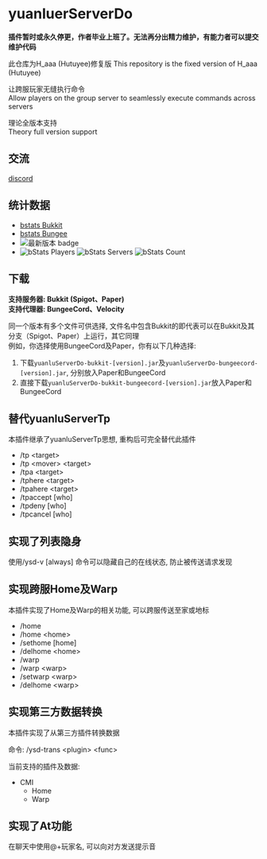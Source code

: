 # yuanluerServerDo

__插件暂时或永久停更，作者毕业上班了。无法再分出精力维护，有能力者可以提交维护代码__

此仓库为H_aaa (Hutuyee)修复版
This repository is the fixed version of H_aaa (Hutuyee)

让跨服玩家无缝执行命令  
Allow players on the group server to seamlessly execute commands across servers

理论全版本支持  
Theory full version support

## 交流

[discord](https://discord.gg/5SZNhTkqJg)

## 统计数据

- [bstats Bukkit](https://bstats.org/plugin/bukkit/yuanluServerDo/12395)
- [bstats Bungee](https://bstats.org/plugin/bungeecord/yuanluServerDo/12396)
- ![最新版本 badge](https://update.yuanlu.bid/ico/v/mc-bukkit/yuanluServerDo "最新版本")
- ![bStats Players](https://img.shields.io/bstats/players/12396?label=%E7%8E%A9%E5%AE%B6%E6%95%B0%E9%87%8F) ![bStats Servers](https://img.shields.io/bstats/servers/12396?label=%E6%9C%8D%E5%8A%A1%E5%99%A8%E6%95%B0%E9%87%8F)
  ![bStats Count](https://bstats.org/signatures/bungeecord/yuanluServerDo.svg)

## 下载

__支持服务器: Bukkit (Spigot、Paper)__  
__支持代理器: BungeeCord、Velocity__

同一个版本有多个文件可供选择, 文件名中包含Bukkit的即代表可以在Bukkit及其分支（Spigot、Paper）上运行，其它同理  
例如，你选择使用BungeeCord及Paper，你有以下几种选择:

1. 下载`yuanluServerDo-bukkit-[version].jar`及`yuanluServerDo-bungeecord-[version].jar`, 分别放入Paper和BungeeCord
2. 直接下载`yuanluServerDo-bukkit-bungeecord-[version].jar`放入Paper和BungeeCord

## 替代yuanluServerTp

本插件继承了yuanluServerTp思想, 重构后可完全替代此插件

- /tp \<target\>
- /tp \<mover\> \<target\>
- /tpa \<target\>
- /tphere \<target\>
- /tpahere \<target\>
- /tpaccept \[who\]
- /tpdeny \[who\]
- /tpcancel \[who\]

## 实现了列表隐身

使用/ysd-v \[always\] 命令可以隐藏自己的在线状态, 防止被传送请求发现

## 实现跨服Home及Warp

本插件实现了Home及Warp的相关功能, 可以跨服传送至家或地标

- /home
- /home \<home\>
- /sethome \[home\]
- /delhome \<home\>
- /warp
- /warp \<warp\>
- /setwarp \<warp\>
- /delhome \<warp\>

## 实现第三方数据转换

本插件实现了从第三方插件转换数据

命令: /ysd-trans \<plugin\> \<func\>

当前支持的插件及数据:

- CMI
    - Home
    - Warp

## 实现了At功能

在聊天中使用@+玩家名, 可以向对方发送提示音
